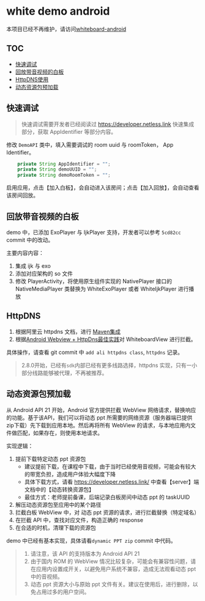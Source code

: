 # white demo android

本项目已经不再维护，请访问[whiteboard-android](https://github.com/netless-io/whiteboard-android)

## TOC

- [快速调试](#快速调试)
- [回放带音视频的白板](#回放带音视频的白板)
- [HttpDNS使用](#HttpDNS)
- [动态资源包预加载](#动态资源包预加载)

## 快速调试

>快速调试需要开发者已经阅读过 https://developer.netless.link 快速集成部分，获取 AppIdentifier 等部分内容。

修改 `DemoAPI` 类中，填入需要调试的 room uuid 与 roomToken， App Identifier。
```Java
    private String AppIdentifier = "";
    private String demoUUID = "";
    private String demoRoomToken = "";
```

启用应用，点击【加入白板】，会自动进入该房间；点击【加入回放】，会自动查看该房间回放。

## 回放带音视频的白板

demo 中，已添加 ExoPlayer 与 IjkPlayer 支持，开发者可以参考 `5cd82cc` commit 中的改动。

主要内容内容：
1. 集成 ijk 与 exo
1. 添加对应架构的 so 文件
1. 修改 PlayerActivity，将使用原生组件实现的 NativePlayer 接口的 NativeMediaPlayer 类替换为 WhiteExoPlayer 或者 WhiteIjkPlayer 进行播放

## HttpDNS

1. 根据阿里云 httpdns 文档，进行 [Maven集成](https://help.aliyun.com/document_detail/30140.html)
1. 根据[Android Webview + HttpDns最佳实践](https://help.aliyun.com/document_detail/60181.html?spm=5176.doc30144.6.565.1qauiM)对 WhiteboardView 进行拦截。

具体操作，请查看 git commit 中 `add ali httpdns class`, `httpdns` 记录。

>2.8.0开始，已经有`sdk`内部已经有更多线路选择，httpdns 实现，只有一小部分线路能够被代理，不再被推荐。

## 动态资源包预加载

从 Android API 21 开始，Android 官方提供拦截 WebView 网络请求，替换响应的功能。基于该API，我们可以将动态 ppt 所需要的网络资源（服务器端已提供zip下载）先下载到应用本地。然后再将所有 WebView 的请求，与本地应用内文件做匹配，如果存在，则使用本地请求。

实现逻辑：

1. 提前下载特定动态 ppt 资源包
    * 建议提前下载，在课程中下载，由于当时已经使用音视频，可能会有较大的带宽负担，造成用户体验大幅度下降
    * 具体下载方式，请看 https://developer.netless.link/ 中查看【server】端文档中的【动态转换资源包】
    * 最佳方式：老师提前备课，后端记录白板房间中动态 ppt 的 taskUUID
2. 解压动态资源包至应用中的某个路径
3. 拦截白板 WebView 中，对 动态 ppt 资源的请求，进行拦截替换（特定域名）
4. 在拦截 API 中，查找对应文件，构造正确的 response
5. 在合适的时机，清理下载的资源包

demo 中已经有基本实现，具体请看`dynamic PPT zip` commit 中代码。

> 1. 请注意，该 API 的支持版本为 Android API 21
> 2. 由于国内 ROM 的 WebView 情况比较复杂，可能会有兼容性问题，请在应用内设置成开关，以避免用户系统不兼容，造成无法观看动态 ppt 中的音视频。
> 3. 动态 ppt 资源大小与原始 ppt 文件有关。建议在使用后，进行删除，以免占用过多的用户空间。

